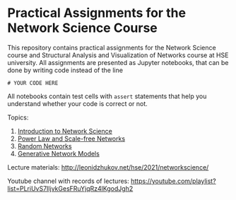 # Practical Assignments for the Network Science Course

This repository contains practical assignments for the Network Science course and Structural Analysis and Visualization of Networks course at HSE university. All assignments are presented as Jupyter notebooks, that can be done by writing code instead of the line 
```
# YOUR CODE HERE
```
All notebooks contain test cells with `assert` statements that help you understand whether your code is correct or not.

Topics:
1. [Introduction to Network Science](assignment_intro)
2. [Power Law and Scale-free Networks](assignment_power_law)
3. [Random Networks](assignment_random_networks)
4. [Generative Network Models](assignment_generative_network_models)

Lecture materials: http://leonidzhukov.net/hse/2021/networkscience/

Youtube channel with records of lectures: https://youtube.com/playlist?list=PLriUvS7IljvkGesFRuYjqRz4lKgodJgh2
